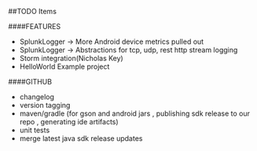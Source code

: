##TODO Items

####FEATURES

* SplunkLogger -> More Android device metrics pulled out
* SplunkLogger -> Abstractions for  tcp, udp, rest http stream logging
* Storm integration(Nicholas Key)
* HelloWorld Example project

####GITHUB

* changelog
* version tagging
* maven/gradle  (for gson and android jars , publishing sdk release to our repo , generating ide artifacts)
* unit tests
* merge latest java sdk release updates